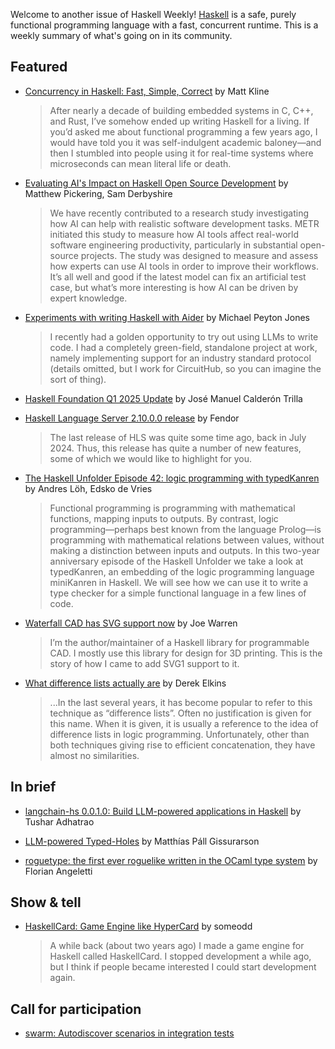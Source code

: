 Welcome to another issue of Haskell Weekly!
[Haskell](https://www.haskell.org) is a safe, purely functional programming language with a fast, concurrent runtime.
This is a weekly summary of what's going on in its community.

## Featured

- [Concurrency in Haskell: Fast, Simple, Correct](https://bitbashing.io/haskell-concurrency.html) by Matt Kline
  > After nearly a decade of building embedded systems in C, C++, and Rust, I’ve somehow ended up writing Haskell for a living. If you’d asked me about functional programming a few years ago, I would have told you it was self-indulgent academic baloney—and then I stumbled into people using it for real-time systems where microseconds can mean literal life or death.

- [Evaluating AI's Impact on Haskell Open Source Development](https://well-typed.com/blog/2025/04/ai-impact-open-source-haskell/) by Matthew Pickering, Sam Derbyshire
  > We have recently contributed to a research study investigating how AI can help with realistic software development tasks. METR initiated this study to measure how AI tools affect real-world software engineering productivity, particularly in substantial open-source projects. The study was designed to measure and assess how experts can use AI tools in order to improve their workflows. It’s all well and good if the latest model can fix an artificial test case, but what’s more interesting is how AI can be driven by expert knowledge.
  
- [Experiments with writing Haskell with Aider](https://www.michaelpj.com/blog/2025/04/12/haskell-llm-experiments.html) by Michael Peyton Jones
  > I recently had a golden opportunity to try out using LLMs to write code. I had a completely green-field, standalone project at work, namely implementing support for an industry standard protocol (details omitted, but I work for CircuitHub, so you can imagine the sort of thing).

- [Haskell Foundation Q1 2025 Update](https://discourse.haskell.org/t/haskell-foundation-q1-2025-update/11835) by José Manuel Calderón Trilla

- [Haskell Language Server 2.10.0.0 release](https://blog.haskell.org/hls-2-10-0-0/) by Fendor
  > The last release of HLS was quite some time ago, back in July 2024. Thus, this release has quite a number of new features, some of which we would like to highlight for you.
  
- [The Haskell Unfolder Episode 42: logic programming with typedKanren](https://well-typed.com/blog/2025/04/haskell-unfolder-episode-42-logic-programming-with-typedkanren/) by Andres Löh, Edsko de Vries
  > Functional programming is programming with mathematical functions, mapping inputs to outputs. By contrast, logic programming—perhaps best known from the language Prolog—is programming with mathematical relations between values, without making a distinction between inputs and outputs. In this two-year anniversary episode of the Haskell Unfolder we take a look at typedKanren, an embedding of the logic programming language miniKanren in Haskell. We will see how we can use it to write a type checker for a simple functional language in a few lines of code.
  
- [Waterfall CAD has SVG support now](https://doscienceto.it/blog/posts/2025-04-14-waterfall-cad-svg.html) by Joe Warren
  > I’m the author/maintainer of a Haskell library for programmable CAD. I mostly use this library for design for 3D printing. This is the story of how I came to add SVG1 support to it.
  
- [What difference lists actually are](https://www.hedonisticlearning.com/posts/functional-lists-are-not-difference-lists.html) by Derek Elkins
  > ...In the last several years, it has become popular to refer to this technique as “difference lists”. Often no justification is given for this name. When it is given, it is usually a reference to the idea of difference lists in logic programming. Unfortunately, other than both techniques giving rise to efficient concatenation, they have almost no similarities.

## In brief

- [langchain-hs 0.0.1.0: Build LLM-powered applications in Haskell](https://hackage.haskell.org/package/langchain-hs) by Tushar Adhatrao

- [LLM-powered Typed-Holes](https://github.com/Tritlo/OllamaHoles) by Matthías Páll Gissurarson

- [roguetype: the first ever roguelike written in the OCaml type system](https://github.com/Octachron/roguetype) by Florian Angeletti

## Show & tell

- [HaskellCard: Game Engine like HyperCard](https://discourse.haskell.org/t/haskellcard-game-engine-like-hypercard/11824) by someodd
  > A while back (about two years ago) I made a game engine for Haskell called HaskellCard. I stopped development a while ago, but I think if people became interested I could start development again.

## Call for participation

- [swarm: Autodiscover scenarios in integration tests](https://github.com/swarm-game/swarm/issues/2397)
